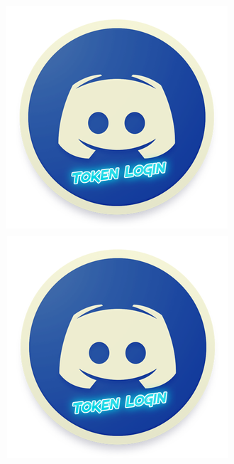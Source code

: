 <img src="https://raw.githubusercontent.com/CoSeR-Source/DC-Token-Login/master/Resources/DC%20Token%20Login.png" align-content: center alt="">
<p style="text-align:center;"><img src="https://raw.githubusercontent.com/CoSeR-Source/DC-Token-Login/master/Resources/DC%20Token%20Login.png" alt="Logo"></p>
